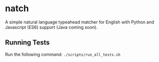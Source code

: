 # natch
A simple natural language typeahead matcher for English with Python
and Javascript (ES6) support (Java coming soon).

## Running Tests
Run the following command:
```./scripts/run_all_tests.sh```
